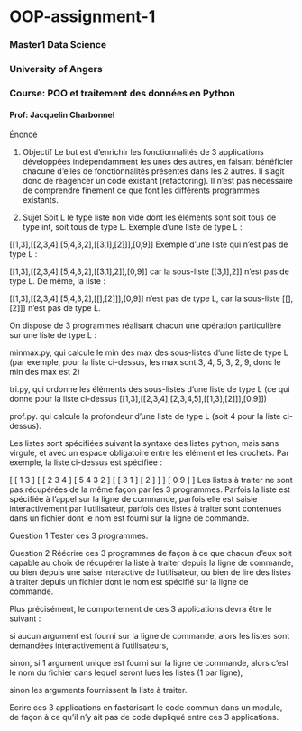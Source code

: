 # OOP-assignment-1
### Master1 Data Science
### University of Angers
### Course: POO et traitement des données en Python
#### Prof: Jacquelin Charbonnel

Énoncé
1. Objectif
Le but est d’enrichir les fonctionnalités de 3 applications développées indépendamment les unes des autres, en faisant bénéficier chacune d’elles de fonctionnalités présentes dans les 2 autres. Il s’agit donc de réagencer un code existant (refactoring). Il n’est pas nécessaire de comprendre finement ce que font les différents programmes existants.

2. Sujet
Soit L le type liste non vide dont les éléments sont soit tous de type int, soit tous de type L. Exemple d’une liste de type L :

[[1,3],[[2,3,4],[5,4,3,2],[[3,1],[2]]],[0,9]]
Exemple d’une liste qui n’est pas de type L :

[[1,3],[[2,3,4],[5,4,3,2],[[3,1],2]],[0,9]]
car la sous-liste [[3,1],2]] n’est pas de type L. De même, la liste :

[[1,3],[[2,3,4],[5,4,3,2],[[],[2]]],[0,9]]
n’est pas de type L, car la sous-liste [[],[2]]] n’est pas de type L.

On dispose de 3 programmes réalisant chacun une opération particulière sur une liste de type L :

minmax.py, qui calcule le min des max des sous-listes d’une liste de type L (par exemple, pour la liste ci-dessus, les max sont 3, 4, 5, 3, 2, 9, donc le min des max est 2)

tri.py, qui ordonne les éléments des sous-listes d’une liste de type L (ce qui donne pour la liste ci-dessus [[1,3],[[2,3,4],[2,3,4,5],[[1,3],[2]]],[0,9]])

prof.py. qui calcule la profondeur d’une liste de type L (soit 4 pour la liste ci-dessus).

Les listes sont spécifiées suivant la syntaxe des listes python, mais sans virgule, et avec un espace obligatoire entre les élément et les crochets. Par exemple, la liste ci-dessus est spécifiée :

[ [ 1 3 ] [ [ 2 3 4 ] [ 5 4 3 2 ] [ [ 3 1 ] [ 2 ] ] ] [ 0 9 ] ]
Les listes à traiter ne sont pas récupérées de la même façon par les 3 programmes. Parfois la liste est spécifiée à l’appel sur la ligne de commande, parfois elle est saisie interactivement par l’utilisateur, parfois des listes à traiter sont contenues dans un fichier dont le nom est fourni sur la ligne de commande.

Question 1
Tester ces 3 programmes.

Question 2
Réécrire ces 3 programmes de façon à ce que chacun d’eux soit capable au choix de récupérer la liste à traiter depuis la ligne de commande, ou bien depuis une saise interactive de l’utilisateur, ou bien de lire des listes à traiter depuis un fichier dont le nom est spécifié sur la ligne de commande.

Plus précisément, le comportement de ces 3 applications devra être le suivant :

si aucun argument est fourni sur la ligne de commande, alors les listes sont demandées interactivement à l’utilisateurs,

sinon, si 1 argument unique est fourni sur la ligne de commande, alors c’est le nom du fichier dans lequel seront lues les listes (1 par ligne),

sinon les arguments fournissent la liste à traiter.

Ecrire ces 3 applications en factorisant le code commun dans un module, de façon à ce qu’il n’y ait pas de code dupliqué entre ces 3 applications.
